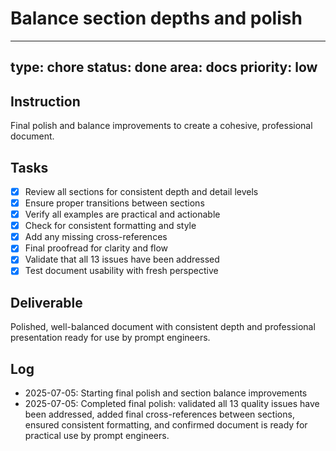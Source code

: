 # Balance section depths and polish

---
type: chore
status: done
area: docs
priority: low
---


## Instruction
Final polish and balance improvements to create a cohesive, professional document.

## Tasks
- [x] Review all sections for consistent depth and detail levels
- [x] Ensure proper transitions between sections
- [x] Verify all examples are practical and actionable
- [x] Check for consistent formatting and style
- [x] Add any missing cross-references
- [x] Final proofread for clarity and flow
- [x] Validate that all 13 issues have been addressed
- [x] Test document usability with fresh perspective

## Deliverable
Polished, well-balanced document with consistent depth and professional presentation ready for use by prompt engineers.

## Log
- 2025-07-05: Starting final polish and section balance improvements
- 2025-07-05: Completed final polish: validated all 13 quality issues have been addressed, added final cross-references between sections, ensured consistent formatting, and confirmed document is ready for practical use by prompt engineers.
